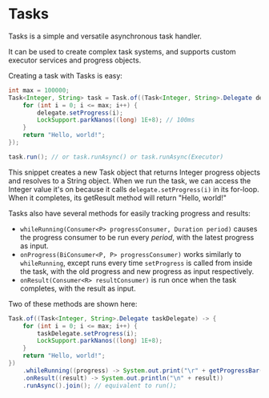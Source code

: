 # Tasks

Tasks is a simple and versatile asynchronous task handler.

It can be used to create complex task systems, and supports custom
executor services and progress objects.

Creating a task with Tasks is easy:
```java
int max = 100000;
Task<Integer, String> task = Task.of((Task<Integer, String>.Delegate delegate) -> {
    for (int i = 0; i <= max; i++) {
        delegate.setProgress(i);
        LockSupport.parkNanos((long) 1E+8); // 100ms
    }
    return "Hello, world!";
});

task.run(); // or task.runAsync() or task.runAsync(Executor)
```
This snippet creates a new Task object that returns
Integer progress objects and resolves to a String object.
When we run the task, we can access the Integer value it's on
because it calls `delegate.setProgress(i)` in its for-loop. When it completes, its getResult method will return "Hello, world!"

Tasks also have several methods for easily tracking progress and results:
- `whileRunning(Consumer<P> progressConsumer, Duration period)` causes the progress consumer to be run every _period_, with the latest progress as input.
- `onProgress(BiConsumer<P, P> progressConsumer)` works similarly to `whileRunning`, except runs every time `setProgress` is called from inside the task, with the old progress and new progress as input respectively.
- `onResult(Consumer<R> resultConsumer)` is run once when the task completes, with the result as input.

Two of these methods are shown here:
```java
Task.of((Task<Integer, String>.Delegate taskDelegate) -> {
    for (int i = 0; i <= max; i++) {
        taskDelegate.setProgress(i);
        LockSupport.parkNanos((long) 1E+8);
    }
    return "Hello, world!";
})
    .whileRunning((progress) -> System.out.print("\r" + getProgressBar(progress, max)), Duration.ofMillis(1000))
    .onResult((result) -> System.out.println("\n" + result))
    .runAsync().join(); // equivalent to run();
```